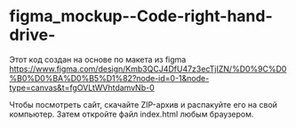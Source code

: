 # figma_mockup--Code-right-hand-drive-
Этот код создан на основе по макета из figma https://www.figma.com/design/Kmb3QCJ4DfU47z3ecTjIZN/%D0%9C%D0%B0%D0%BA%D0%B5%D1%82?node-id=0-1&node-type=canvas&t=fgOVLtWVhtdamvNb-0


Чтобы посмотреть сайт, скачайте ZIP-архив и распакуйте его на свой компьютер. Затем откройте файл index.html любым браузером.
